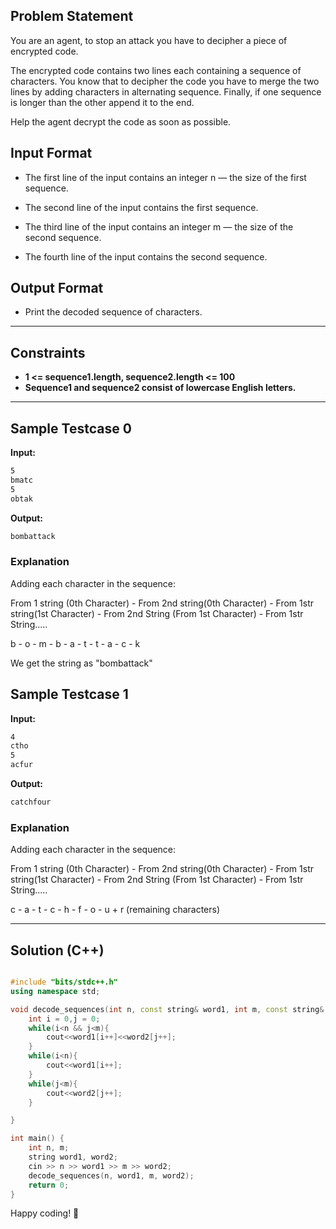 ## Problem Statement

You are an agent, to stop an attack you have to decipher a piece of encrypted code. 

The encrypted code contains two lines each containing a sequence of characters. You know that to decipher the code you have to merge the two lines by adding characters in alternating sequence. Finally, if one sequence is longer than the other append it to the end. 

Help the agent decrypt the code as soon as possible. 

## Input Format

- The first line of the input contains an integer n  — the size of the first sequence.

- The second line of the input contains the first sequence.

- The third line of the input contains an integer m  — the size of the second sequence.

- The fourth line of the input contains the second sequence.

## Output Format

- Print the decoded sequence of characters. 

---

## Constraints

- **1 <= sequence1.length, sequence2.length <= 100**
- **Sequence1 and sequence2 consist of lowercase English letters.**

---

## Sample Testcase 0

**Input:**
```bash
5
bmatc
5
obtak
```

**Output:**
```bash
bombattack
```

### Explanation

Adding each character in the sequence:


From 1 string (0th Character) - From 2nd string(0th Character) - From 1str string(1st Character) - From 2nd String (From 1st Character) - From 1str String.....


b - o - m - b - a - t - t - a - c - k


We get the string as "bombattack"
## Sample Testcase 1

**Input:**
```bash
4
ctho
5
acfur
```

**Output:**
```bash
catchfour
```

### Explanation

Adding each character in the sequence:


From 1 string (0th Character) - From 2nd string(0th Character) - From 1str string(1st Character) - From 2nd String (From 1st Character) - From 1str String.....


c - a - t - c - h - f - o - u + r (remaining characters)

---

## Solution (C++)

```cpp

#include "bits/stdc++.h"
using namespace std;

void decode_sequences(int n, const string& word1, int m, const string& word2) {
    int i = 0,j = 0;
    while(i<n && j<m){
        cout<<word1[i++]<<word2[j++];
    }
    while(i<n){
        cout<<word1[i++];
    }
    while(j<m){
        cout<<word2[j++];
    }

}

int main() {
    int n, m;
    string word1, word2;
    cin >> n >> word1 >> m >> word2;
    decode_sequences(n, word1, m, word2);
    return 0;
}

```


Happy coding! 🚀
